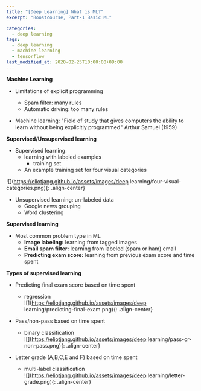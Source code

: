 ```yaml
---
title: "[Deep Learning] What is ML?"
excerpt: "Boostcourse, Part-1 Basic ML"

categories:
  - deep learning
tags:
  - deep learning
  - machine learning
  - tensorflow
last_modified_at: 2020-02-25T10:00:00+09:00
---
```


**Machine Learning**  

  - Limitations of explicit programming
    - Spam filter: many rules
    - Automatic driving: too many rules  

  - Machine learning: "Field of study that gives computers the ability to learn without being explicitly programmed" Arthur Samuel (1959)  

**Supervised/Unsupervised learning**  

  - Supervised learning:
    - learning with labeled examples
      - training set
    - An example training set for four visual categories  

![](https://eliotjang.github.io/assets/images/deep learning/four-visual-categories.png){: .align-center}  

  - Unsupervised learning: un-labeled data
    - Google news grouping
    - Word clustering

**Supervised learning**  

  - Most common problem type in ML
    - **Image labeling:** learning from tagged images
    - **Email spam filter:** learning from labeled (spam or ham) email
    - **Predicting exam score:** learning from previous exam score and time spent  

**Types of supervised learning**  

  - Predicting final exam score based on time spent
    - regression  
![](https://eliotjang.github.io/assets/images/deep learning/predicting-final-exam.png){: .align-center}  

  - Pass/non-pass based on time spent
    - binary classification  
![](https://eliotjang.github.io/assets/images/deep learning/pass-or-non-pass.png){: .align-center}  

  - Letter grade (A,B,C,E and F) based on time spent
    - multi-label classification  
![](https://eliotjang.github.io/assets/images/deep learning/letter-grade.png){: .align-center}  


